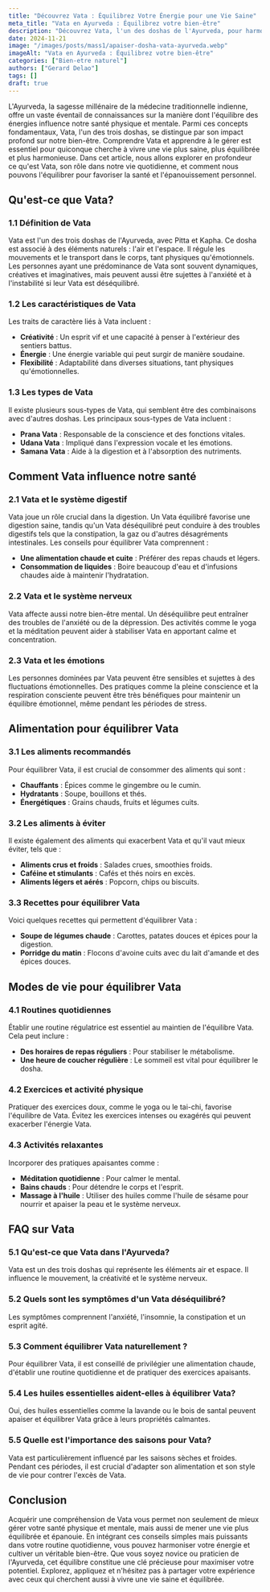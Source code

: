 ```yaml
---
title: "Découvrez Vata : Équilibrez Votre Énergie pour une Vie Saine"
meta_title: "Vata en Ayurveda : Équilibrez votre bien-être"
description: "Découvrez Vata, l'un des doshas de l'Ayurveda, pour harmoniser votre énergie et améliorer votre santé avec des conseils pratiques."
date: 2024-11-21
image: "/images/posts/mass1/apaiser-dosha-vata-ayurveda.webp"
imageAlt: "Vata en Ayurveda : Équilibrez votre bien-être"
categories: ["Bien-etre naturel"]
authors: ["Gerard Delao"]
tags: []
draft: true
---
```


L'Ayurveda, la sagesse millénaire de la médecine traditionnelle indienne, offre un vaste éventail de connaissances sur la manière dont l'équilibre des énergies influence notre santé physique et mentale. Parmi ces concepts fondamentaux, Vata, l'un des trois doshas, se distingue par son impact profond sur notre bien-être. Comprendre Vata et apprendre à le gérer est essentiel pour quiconque cherche à vivre une vie plus saine, plus équilibrée et plus harmonieuse. Dans cet article, nous allons explorer en profondeur ce qu'est Vata, son rôle dans notre vie quotidienne, et comment nous pouvons l'équilibrer pour favoriser la santé et l'épanouissement personnel.

## Qu'est-ce que Vata?

### 1.1 Définition de Vata

Vata est l'un des trois doshas de l'Ayurveda, avec Pitta et Kapha. Ce dosha est associé à des éléments naturels : l'air et l'espace. Il régule les mouvements et le transport dans le corps, tant physiques qu'émotionnels. Les personnes ayant une prédominance de Vata sont souvent dynamiques, créatives et imaginatives, mais peuvent aussi être sujettes à l'anxiété et à l'instabilité si leur Vata est déséquilibré.

### 1.2 Les caractéristiques de Vata

Les traits de caractère liés à Vata incluent :
- **Créativité** : Un esprit vif et une capacité à penser à l'extérieur des sentiers battus.
- **Énergie** : Une énergie variable qui peut surgir de manière soudaine.
- **Flexibilité** : Adaptabilité dans diverses situations, tant physiques qu'émotionnelles.

### 1.3 Les types de Vata

Il existe plusieurs sous-types de Vata, qui semblent être des combinaisons avec d'autres doshas. Les principaux sous-types de Vata incluent :
- **Prana Vata** : Responsable de la conscience et des fonctions vitales.
- **Udana Vata** : Impliqué dans l'expression vocale et les émotions.
- **Samana Vata** : Aide à la digestion et à l'absorption des nutriments.

## Comment Vata influence notre santé

### 2.1 Vata et le système digestif

Vata joue un rôle crucial dans la digestion. Un Vata équilibré favorise une digestion saine, tandis qu'un Vata déséquilibré peut conduire à des troubles digestifs tels que la constipation, la gaz ou d'autres désagréments intestinales. Les conseils pour équilibrer Vata comprennent :
- **Une alimentation chaude et cuite** : Préférer des repas chauds et légers.
- **Consommation de liquides** : Boire beaucoup d'eau et d'infusions chaudes aide à maintenir l'hydratation.

### 2.2 Vata et le système nerveux

Vata affecte aussi notre bien-être mental. Un déséquilibre peut entraîner des troubles de l'anxiété ou de la dépression. Des activités comme le yoga et la méditation peuvent aider à stabiliser Vata en apportant calme et concentration.

### 2.3 Vata et les émotions

Les personnes dominées par Vata peuvent être sensibles et sujettes à des fluctuations émotionnelles. Des pratiques comme la pleine conscience et la respiration consciente peuvent être très bénéfiques pour maintenir un équilibre émotionnel, même pendant les périodes de stress.

## Alimentation pour équilibrer Vata

### 3.1 Les aliments recommandés

Pour équilibrer Vata, il est crucial de consommer des aliments qui sont :
- **Chauffants** : Épices comme le gingembre ou le cumin.
- **Hydratants** : Soupe, bouillons et thés.
- **Énergétiques** : Grains chauds, fruits et légumes cuits. 

### 3.2 Les aliments à éviter

Il existe également des aliments qui exacerbent Vata et qu'il vaut mieux éviter, tels que :
- **Aliments crus et froids** : Salades crues, smoothies froids.
- **Caféine et stimulants** : Cafés et thés noirs en excès.
- **Aliments légers et aérés** : Popcorn, chips ou biscuits.

### 3.3 Recettes pour équilibrer Vata

Voici quelques recettes qui permettent d'équilibrer Vata :
- **Soupe de légumes chaude** : Carottes, patates douces et épices pour la digestion.
- **Porridge du matin** : Flocons d'avoine cuits avec du lait d'amande et des épices douces.

## Modes de vie pour équilibrer Vata

### 4.1 Routines quotidiennes

Établir une routine régulatrice est essentiel au maintien de l'équilibre Vata. Cela peut inclure :
- **Des horaires de repas réguliers** : Pour stabiliser le métabolisme.
- **Une heure de coucher régulière** : Le sommeil est vital pour équilibrer le dosha.

### 4.2 Exercices et activité physique

Pratiquer des exercices doux, comme le yoga ou le tai-chi, favorise l'équilibre de Vata. Évitez les exercices intenses ou exagérés qui peuvent exacerber l'énergie Vata.

### 4.3 Activités relaxantes

Incorporer des pratiques apaisantes comme :
- **Méditation quotidienne** : Pour calmer le mental.
- **Bains chauds** : Pour détendre le corps et l'esprit.
- **Massage à l'huile** : Utiliser des huiles comme l'huile de sésame pour nourrir et apaiser la peau et le système nerveux.

## FAQ sur Vata

### 5.1 Qu'est-ce que Vata dans l'Ayurveda?

Vata est un des trois doshas qui représente les éléments air et espace. Il influence le mouvement, la créativité et le système nerveux.

### 5.2 Quels sont les symptômes d'un Vata déséquilibré?

Les symptômes comprennent l'anxiété, l'insomnie, la constipation et un esprit agité.

### 5.3 Comment équilibrer Vata naturellement ?

Pour équilibrer Vata, il est conseillé de privilégier une alimentation chaude, d'établir une routine quotidienne et de pratiquer des exercices apaisants.

### 5.4 Les huiles essentielles aident-elles à équilibrer Vata?

Oui, des huiles essentielles comme la lavande ou le bois de santal peuvent apaiser et équilibrer Vata grâce à leurs propriétés calmantes.

### 5.5 Quelle est l'importance des saisons pour Vata?

Vata est particulièrement influencé par les saisons sèches et froides. Pendant ces périodes, il est crucial d'adapter son alimentation et son style de vie pour contrer l'excès de Vata.

## Conclusion

Acquérir une compréhension de Vata vous permet non seulement de mieux gérer votre santé physique et mentale, mais aussi de mener une vie plus équilibrée et épanouie. En intégrant ces conseils simples mais puissants dans votre routine quotidienne, vous pouvez harmoniser votre énergie et cultiver un véritable bien-être. Que vous soyez novice ou praticien de l'Ayurveda, cet équilibre constitue une clé précieuse pour maximiser votre potentiel. Explorez, appliquez et n'hésitez pas à partager votre expérience avec ceux qui cherchent aussi à vivre une vie saine et équilibrée.

